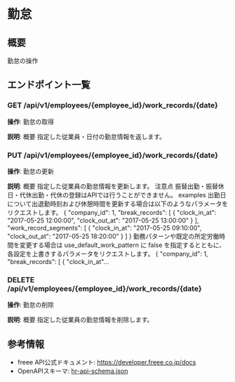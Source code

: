 # 勤怠

## 概要

勤怠の操作

## エンドポイント一覧

### GET /api/v1/employees/{employee_id}/work_records/{date}

**操作**: 勤怠の取得

**説明**: 概要 指定した従業員・日付の勤怠情報を返します。

### PUT /api/v1/employees/{employee_id}/work_records/{date}

**操作**: 勤怠の更新

**説明**: 概要 指定した従業員の勤怠情報を更新します。 注意点 振替出勤・振替休日・代休出勤・代休の登録はAPIでは行うことができません。 examples 出勤日について出退勤時刻および休憩時間を更新する場合は以下のようなパラメータをリクエストします。 { "company_id": 1, "break_records": [ { "clock_in_at": "2017-05-25 12:00:00", "clock_out_at": "2017-05-25 13:00:00" } ], "work_record_segments": [ { "clock_in_at": "2017-05-25 09:10:00", "clock_out_at": "2017-05-25 18:20:00" } ] } 勤務パターンや既定の所定労働時間を変更する場合は use_default_work_pattern に false を指定するとともに、各設定を上書きするパラメータをリクエストします。 { "company_id": 1, "break_records": [ { "clock_in_at"...

### DELETE /api/v1/employees/{employee_id}/work_records/{date}

**操作**: 勤怠の削除

**説明**: 概要 指定した従業員の勤怠情報を削除します。



## 参考情報

- freee API公式ドキュメント: https://developer.freee.co.jp/docs
- OpenAPIスキーマ: [hr-api-schema.json](../../openapi/hr-api-schema.json)
